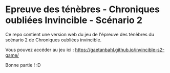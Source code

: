 # Epreuve des ténèbres - Chroniques oubliées Invincible - Scénario 2

Ce repo contient une version web du jeu de l'épreuve des ténèbres du scénario 2 de Chroniques oubliées invincible.

Vous pouvez accéder au jeu ici : https://gaetanbahl.github.io/invincible-s2-game/

Bonne partie ! :D
